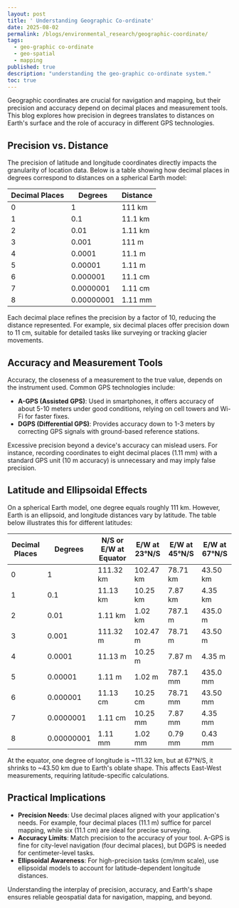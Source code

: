 ```yaml
---
layout: post
title: ' Understanding Geographic Co-ordinate'
date: 2025-08-02
permalink: /blogs/environmental_research/geographic-coordinate/
tags:
  - geo-graphic co-ordinate
  - geo-spatial
  - mapping
published: true
description: "understanding the geo-graphic co-ordinate system."
toc: true
---
```




Geographic coordinates are crucial for navigation and mapping, but their precision and accuracy depend on decimal places and measurement tools. This blog explores how precision in degrees translates to distances on Earth's surface and the role of accuracy in different GPS technologies.

## Precision vs. Distance

The precision of latitude and longitude coordinates directly impacts the granularity of location data. Below is a table showing how decimal places in degrees correspond to distances on a spherical Earth model:

| Decimal Places | Degrees    | Distance   |
|----------------|------------|------------|
| 0              | 1          | 111 km     |
| 1              | 0.1        | 11.1 km    |
| 2              | 0.01       | 1.11 km    |
| 3              | 0.001      | 111 m      |
| 4              | 0.0001     | 11.1 m     |
| 5              | 0.00001    | 1.11 m     |
| 6              | 0.000001   | 11.1 cm    |
| 7              | 0.0000001  | 1.11 cm    |
| 8              | 0.00000001 | 1.11 mm    |

Each decimal place refines the precision by a factor of 10, reducing the distance represented. For example, six decimal places offer precision down to 11 cm, suitable for detailed tasks like surveying or tracking glacier movements.

## Accuracy and Measurement Tools

Accuracy, the closeness of a measurement to the true value, depends on the instrument used. Common GPS technologies include:

- **A-GPS (Assisted GPS)**: Used in smartphones, it offers accuracy of about 5-10 meters under good conditions, relying on cell towers and Wi-Fi for faster fixes.
- **DGPS (Differential GPS)**: Provides accuracy down to 1-3 meters by correcting GPS signals with ground-based reference stations.

Excessive precision beyond a device's accuracy can mislead users. For instance, recording coordinates to eight decimal places (1.11 mm) with a standard GPS unit (10 m accuracy) is unnecessary and may imply false precision.

## Latitude and Ellipsoidal Effects

On a spherical Earth model, one degree equals roughly 111 km. However, Earth is an ellipsoid, and longitude distances vary by latitude. The table below illustrates this for different latitudes:

| Decimal Places | Degrees    | N/S or E/W at Equator | E/W at 23°N/S | E/W at 45°N/S | E/W at 67°N/S |
|----------------|------------|-----------------------|---------------|---------------|---------------|
| 0              | 1          | 111.32 km             | 102.47 km     | 78.71 km      | 43.50 km      |
| 1              | 0.1        | 11.13 km              | 10.25 km      | 7.87 km       | 4.35 km       |
| 2              | 0.01       | 1.11 km               | 1.02 km       | 787.1 m       | 435.0 m       |
| 3              | 0.001      | 111.32 m              | 102.47 m      | 78.71 m       | 43.50 m       |
| 4              | 0.0001     | 11.13 m               | 10.25 m       | 7.87 m        | 4.35 m        |
| 5              | 0.00001    | 1.11 m                | 1.02 m        | 787.1 mm      | 435.0 mm      |
| 6              | 0.000001   | 11.13 cm              | 10.25 cm      | 78.71 mm      | 43.50 mm      |
| 7              | 0.0000001  | 1.11 cm               | 10.25 mm      | 7.87 mm       | 4.35 mm       |
| 8              | 0.00000001 | 1.11 mm               | 1.02 mm       | 0.79 mm       | 0.43 mm       |

At the equator, one degree of longitude is ~111.32 km, but at 67°N/S, it shrinks to ~43.50 km due to Earth's oblate shape. This affects East-West measurements, requiring latitude-specific calculations.

## Practical Implications

- **Precision Needs**: Use decimal places aligned with your application's needs. For example, four decimal places (11.1 m) suffice for parcel mapping, while six (11.1 cm) are ideal for precise surveying.
- **Accuracy Limits**: Match precision to the accuracy of your tool. A-GPS is fine for city-level navigation (four decimal places), but DGPS is needed for centimeter-level tasks.
- **Ellipsoidal Awareness**: For high-precision tasks (cm/mm scale), use ellipsoidal models to account for latitude-dependent longitude distances.

Understanding the interplay of precision, accuracy, and Earth's shape ensures reliable geospatial data for navigation, mapping, and beyond.


